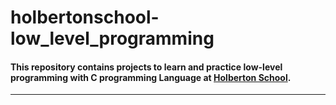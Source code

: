 # holbertonschool-low_level_programming 
#### This repository contains projects to learn and practice low-level programming with C programming Language at [Holberton School](https://www.holbertonschool.com/).
------------------------------------------------------------------------------------------------------------------
